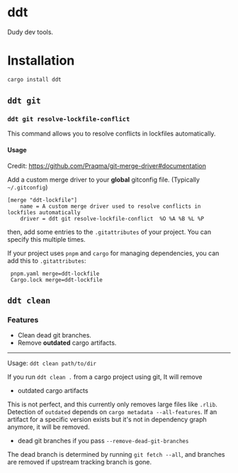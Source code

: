 # ddt

Dudy dev tools.

# Installation

```sh
cargo install ddt
```

## `ddt git`

### `ddt git resolve-lockfile-conflict`

This command allows you to resolve conflicts in lockfiles automatically.

#### Usage

Credit: https://github.com/Praqma/git-merge-driver#documentation

Add a custom merge driver to your **global** gitconfig file. (Typically `~/.gitconfig`)

```gitconfig
[merge "ddt-lockfile"]
	name = A custom merge driver used to resolve conflicts in lockfiles automatically
	driver = ddt git resolve-lockfile-conflict  %O %A %B %L %P

```

then, add some entries to the `.gitattributes` of your project.
You can specify this multiple times.

If your project uses `pnpm` and `cargo` for managing dependencies, you can add this to `.gitattributes`:

```gitattributes
 pnpm.yaml merge=ddt-lockfile
 Cargo.lock merge=ddt-lockfile
```

## `ddt clean`

### Features

- Clean dead git branches.
- Remove **outdated** cargo artifacts.

---

Usage: `ddt clean path/to/dir`

If you run `ddt clean .` from a cargo project using git,
It will remove

- outdated cargo artifacts

This is not perfect, and this currently only removes large files like `.rlib`. Detection of `outdated` depends on `cargo metadata --all-features`. If an artifact for a specific version exists but it's not in dependency graph anymore, it will be removed.

- dead git branches if you pass `--remove-dead-git-branches`

The dead branch is determined by running `git fetch --all`, and branches are removed if upstream tracking branch is gone.
